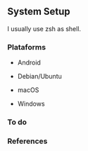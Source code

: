 ## System Setup

I usually use zsh as shell.

### Plataforms

- Android

- Debian/Ubuntu

- macOS

- Windows

### To do



### References